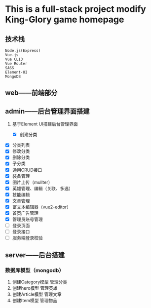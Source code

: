 # This is a full-stack project modify King-Glory game homepage

## 技术栈

```
Node.js(Express)
Vue.js
Vue CLI3
Vue Router
SASS
Element-UI
MongoDB
```

## web——前端部分

## admin——后台管理界面搭建

1. 基于Element UI搭建后台管理界面

   - [x] 创建分类
- [x] 分类列表
- [x] 修改分类
- [x] 删除分类
- [x] 子分类
- [x] 通用CRUD接口
- [x] 装备管理
- [x] 图片上传（mullter）
- [x] 英雄管理、编辑（关联、多选）
- [x] 技能编辑
- [x] 文章管理
- [x] 富文本编辑器（vue2-editor）
- [x] 首页广告管理
- [x] 管理员账号管理
- [ ] 登录页面
- [ ] 登录接口
- [ ] 服务端登录校验

## server——后台搭建

### 数据库模型（mongodb）

1. 创建Category模型 管理分类
2. 创建hero模型 管理英雄
3. 创建Article模型 管理文章
4. 创建Item模型 管理物品